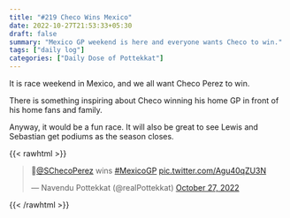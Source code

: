 ```yaml
---
title: "#219 Checo Wins Mexico"
date: 2022-10-27T21:53:33+05:30
draft: false
summary: "Mexico GP weekend is here and everyone wants Checo to win."
tags: ["daily log"]
categories: ["Daily Dose of Pottekkat"]
---
```


It is race weekend in Mexico, and we all want Checo Perez to win.

There is something inspiring about Checo winning his home GP in front of his home fans and family.

Anyway, it would be a fun race. It will also be great to see Lewis and Sebastian get podiums as the season closes.

{{< rawhtml >}}

<blockquote class="twitter-tweet"><p lang="en" dir="ltr">🤞<a href="https://twitter.com/SChecoPerez?ref_src=twsrc%5Etfw">@SChecoPerez</a> wins <a href="https://twitter.com/hashtag/MexicoGP?src=hash&amp;ref_src=twsrc%5Etfw">#MexicoGP</a> <a href="https://t.co/Agu40qZU3N">pic.twitter.com/Agu40qZU3N</a></p>&mdash; Navendu Pottekkat (@realPottekkat) <a href="https://twitter.com/realPottekkat/status/1585667541933752325?ref_src=twsrc%5Etfw">October 27, 2022</a></blockquote> <script async src="https://platform.twitter.com/widgets.js" charset="utf-8"></script>
{{< /rawhtml >}}
